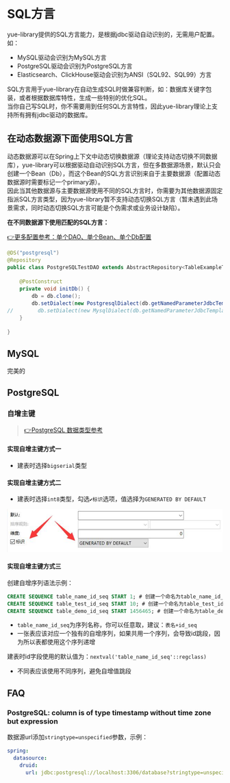 # SQL方言
yue-library提供的SQL方言能力，是根据jdbc驱动自动识别的，无需用户配置。如：
- MySQL驱动会识别为MySQL方言
- PostgreSQL驱动会识别为PostgreSQL方言
- Elasticsearch、ClickHouse驱动会识别为ANSI（SQL92、SQL99）方言

SQL方言用于yue-library在自动生成SQL时做兼容判断，如：数据库关键字包装，或者根据数据库特性，生成一些特别的优化SQL。<br>
当你自己写SQL时，你不需要用到任何SQL方言特性，因此yue-library理论上支持所有拥有jdbc驱动的数据库。

## 在动态数据源下面使用SQL方言
动态数据源可以在Spring上下文中动态切换数据源（理论支持动态切换不同数据库），yue-library可以根据驱动自动识别SQL方言，但在多数据源场景，默认只会创建一个Bean（Db），而这个Bean的SQL方言识别来自于主要数据源（配置动态数据源时需要标记一个primary源）。<br>
因此当其他数据源与主要数据源使用不同的SQL方言时，你需要为其他数据源固定指派SQL方言类型，因为yue-library暂不支持动态切换SQL方言（暂未遇到此场景需求，同时动态切换SQL方言可能是个伪需求或业务设计缺陷）。

**在不同数据源下使用匹配的SQL方言：**

[👉更多配置参考：单个DAO、单个Bean、单个Db配置](data/jdbc/Jdbc配置.md#单个dao、单个bean、单个db配置)

```java
@DS("postgresql")
@Repository
public class PostgreSQLTestDAO extends AbstractRepository<TableExampleTestDO> {

    @PostConstruct
    private void initDb() {
        db = db.clone();
        db.setDialect(new PostgresqlDialect(db.getNamedParameterJdbcTemplate(), db.getJdbcProperties()));
//        db.setDialect(new MysqlDialect(db.getNamedParameterJdbcTemplate(), db.getJdbcProperties()));
    }

}
```

## MySQL
完美的

## PostgreSQL
### 自增主键
> [👉PostgreSQL 数据类型参考](https://www.runoob.com/postgresql/postgresql-data-type.html)

#### 实现自增主键方式一
- 建表时选择`bigserial`类型

#### 实现自增主键方式二
- 建表时选择`int8`类型，勾选`✔标识`选项，值选择为`GENERATED BY DEFAULT`

![实现自增主键方式二](jdbc_files/SQL方言-1.jpg)

#### 实现自增主键方式三
创建自增序列语法示例：
```sql
CREATE SEQUENCE table_name_id_seq START 1; # 创建一个命名为table_name_id_seq的自增序列，从1开始自增
CREATE SEQUENCE table_test_id_seq START 10; # 创建一个命名为table_test_id_seq的自增序列，从10开始自增
CREATE SEQUENCE table_demo_id_seq START 1456465; # 创建一个命名为table_demo_id_seq的自增序列，从1456465开始自增
```
- `table_name_id_seq`为序列名称，你可以任意取，建议：`表名+id_seq`
- 一张表应该对应一个独有的自增序列，如果共用一个序列，会导致id跳段，因为所以表都使用这个序列递增

建表时id字段使用的默认值为：`nextval('table_name_id_seq'::regclass)`
- 不同表应该使用不同序列，避免自增值跳段

## FAQ
### PostgreSQL: column is of type timestamp without time zone but expression
数据源url添加`stringtype=unspecified`参数，示例：
```yml
spring:
  datasource:
    druid: 
      url: jdbc:postgresql://localhost:3306/database?stringtype=unspecified
```
